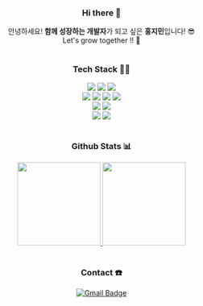 <div align="center">

  ### Hi there 👋
 안녕하세요! <b>함께 성장하는 개발자</b>가 되고 싶은 <b>홍지민</b>입니다! 😎<br/>
 Let's grow together !! 🚀


  #

  
  ### Tech Stack 👩‍💻

  <img src="https://img.shields.io/badge/JavaScript-F7DF1E?style=for-the-badge&logo=JavaScript&logoColor=white"><nobr/>
  <img src="https://img.shields.io/badge/Python-3776AB?style=for-the-badge&logo=Python&logoColor=white"><nobr/>
  <img src="https://img.shields.io/badge/C++-00599C?style=for-the-badge&logo=C%2B%2B&logoColor=white"><br/>
  <img src="https://img.shields.io/badge/React-61DAFB?style=for-the-badge&logo=React&logoColor=white"><nobr/>
  <img src="https://img.shields.io/badge/Next.js-000000?style=for-the-badge&logo=Next.js&logoColor=white">
  <img src="https://img.shields.io/badge/Node.js-339933?style=for-the-badge&logo=Node.js&logoColor=white">
  <img src="https://img.shields.io/badge/Express-000000?style=for-the-badge&logo=Express&logoColor=white"><br/>
  <img src="https://img.shields.io/badge/Firebase-FFCA28?style=for-the-badge&logo=Firebase&logoColor=white"><nobr/>
  <img src="https://img.shields.io/badge/MySQL-4479A1?style=for-the-badge&logo=MySQL&logoColor=white"><br/>
  <img src="https://img.shields.io/badge/Git-F05032?style=for-the-badge&logo=Git&logoColor=white"><nobr/>
  <img src="https://img.shields.io/badge/Figma-F24E1E?style=for-the-badge&logo=Figma&logoColor=white">
  
  
  #


  ### Github Stats 📊

  <a href="s">
    <img height=165 src="https://github-readme-stats.vercel.app/api?username=jm3789&theme=cobalt&show_icons=true&hide=stars&rank_icon=github" />
  </a>
  <a href="s">  
    <img height=165 src="https://github-readme-stats.vercel.app/api/top-langs/?username=jm3789&exclude_repo=jm3789.github.io&hide_progress=true&theme=cobalt" /> 
  </a>

<!--
  ![Github Stat](https://github-profile-summary-cards.vercel.app/api/cards/profile-details?username=jm3789&theme=dracula)
  ![Github Stat](https://github-profile-summary-cards.vercel.app/api/cards/repos-per-language?username=jm3789&theme=dracula)
  ![Github Stat](https://github-profile-summary-cards.vercel.app/api/cards/most-commit-language?username=jm3789&theme=dracula)
  ![Github Stat](https://github-profile-summary-cards.vercel.app/api/cards/stats?username=jm3789&theme=dracula)
  ![Github Stat](https://github-profile-summary-cards.vercel.app/api/cards/productive-time?username=jm3789&theme=dracula&utcOffset=9)
-->

  
  #

  
  ### Contact ☎️
  
  [![Gmail Badge](https://img.shields.io/badge/Gmail-d14836?style=flat-square&logo=Gmail&logoColor=white&link=mailto:jm37890@gmail.com)](mailto:jm37890@gmail.com)



  <!--
  #
  
  ### Baekjoon Solved Rank 🏅
  [![Solved.ac Profile](http://mazassumnida.wtf/api/generate_badge?boj=jm03090)](https://solved.ac/jm03090)
</div>
-->

